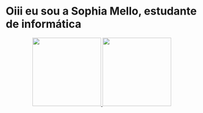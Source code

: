 # Oiii eu sou a Sophia Mello, estudante de informática
<div align="center">
<a href="https://github.com/SophiaMel">
<img height="180em" src="https://github-readme-stats.vercel.app/api?username=SophiaMel&show_icons=true&theme=dracula&include_all_commits=true&count_private=true"/>
<img height="180em" src="https://github-readme-stats.vercel.app/api/top-langs/?username=SophiaMel&layout=compact&langs_count=7&theme=dracula"/
</div>
<!---
SophiaMel/SophiaMel is a ✨ special ✨ repository because its `README.md` (this file) appears on your GitHub profile.
You can click the Preview link to take a look at your changes.
--->

